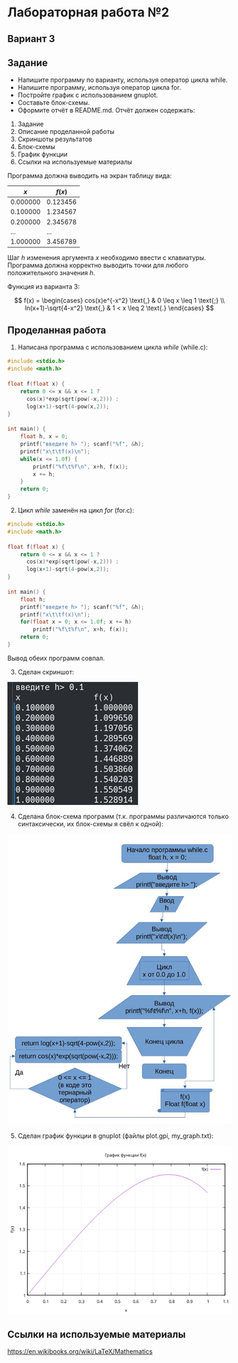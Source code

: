 # Лабораторная работа №2
## Вариант 3
## Задание
- Напишите программу по варианту, используя оператор цикла while.
- Напишите программу, используя оператор цикла for.
- Постройте график с использованием gnuplot.
- Составьте блок-схемы.
- Оформите отчёт в README.md. Отчёт должен содержать:
1. Задание
2. Описание проделанной работы
3. Скриншоты результатов
4. Блок-схемы
5. График функции
6. Ссылки на используемые материалы

Программа должна выводить на экран таблицу вида:

|$x$       |  $f(x)$  |
|----------|----------|
|0.000000  |  0.123456|
|0.100000  |  1.234567|
|0.200000  |  2.345678|
|...       |  ...     |
|1.000000  |  3.456789|

Шаг $h$ изменения аргумента $x$ необходимо ввести с клавиатуры. Программа должна корректно выводить точки для любого положительного значения $h$.

Функция из варианта 3:

$$
f(x) =
  \begin{cases}
    cos(x)e^{-x^2} \text{,}       & 0 \leq x \leq 1 \text{;} \\
    ln(x+1)-\sqrt{4-x^2} \text{,} & 1 < x \leq 2 \text{.}
  \end{cases}
$$

## Проделанная работа
1. Написана программа с использованием цикла $while$ (while.c):
```c
#include <stdio.h>
#include <math.h>

float f(float x) {
    return 0 <= x && x <= 1 ?
      cos(x)*exp(sqrt(pow(-x,2))) :
      log(x+1)-sqrt(4-pow(x,2));
}

int main() {
    float h, x = 0;
    printf("введите h> "); scanf("%f", &h);
    printf("x\t\tf(x)\n");
    while(x <= 1.0f) {
        printf("%f\t%f\n", x+h, f(x));
        x += h;
    }
    return 0;
}
```
2. Цикл $while$ заменён на цикл $for$ (for.c):
```c
#include <stdio.h>
#include <math.h>

float f(float x) {
    return 0 <= x && x <= 1 ?
      cos(x)*exp(sqrt(pow(-x,2))) :
      log(x+1)-sqrt(4-pow(x,2));
}

int main() {
    float h;
    printf("введите h> "); scanf("%f", &h);
    printf("x\t\tf(x)\n");
    for(float x = 0; x <= 1.0f; x += h)
        printf("%f\t%f\n", x+h, f(x));
    return 0;
}
```
Вывод обеих программ совпал.

3. Сделан скриншот:

![Снимок экрана](screen.png)

4. Сделана блок-схема программ (т.к. программы различаются только синтаксически, их блок-схемы я свёл к одной):

![Блок схема](schema.jpg)

5. Сделан график функции в gnuplot (файлы plot.gpi, my_graph.txt):

![График функции](plot.png)

## Ссылки на используемые материалы
https://en.wikibooks.org/wiki/LaTeX/Mathematics
